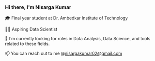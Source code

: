 ### Hi there, I'm Nisarga Kumar

<!--
**NisargaKumar/NisargaKumar** is a ✨ _special_ ✨ repository because its `README.md` (this file) appears on your GitHub profile.

Here are some ideas to get you started:

- 🔭 I’m currently working on ...
- 🌱 I’m currently learning ...
- 👯 I’m looking to collaborate on ...
- 🤔 I’m looking for help with ...
- 💬 Ask me about ...
- 📫 How to reach me: ...
- 😄 Pronouns: ...
- ⚡ Fun fact: ...
-->

🎓 Final year student at Dr. Ambedkar Institute of Technology

👩‍💻 Aspiring Data Scientist

🌱 I’m currently looking for roles in Data Analysis, Data Science, and tools related to these fields.

📫 You can reach out to me @nisargakumar02@gmail.com
